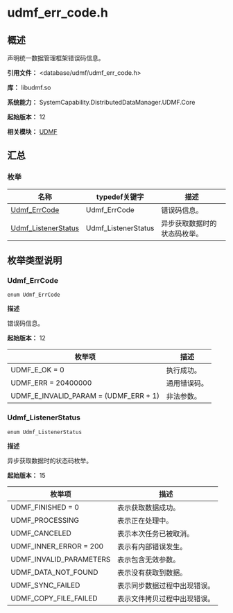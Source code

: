 # udmf_err_code.h

## 概述

声明统一数据管理框架错误码信息。

**引用文件：** <database/udmf/udmf_err_code.h>

**库：** libudmf.so

**系统能力：** SystemCapability.DistributedDataManager.UDMF.Core

**起始版本：** 12

**相关模块：** [UDMF](capi-udmf.md)

## 汇总

### 枚举

| 名称                                        | typedef关键字       | 描述                         |
| ------------------------------------------- | ------------------- | ---------------------------- |
| [Udmf_ErrCode](#udmf_errcode)               | Udmf_ErrCode        | 错误码信息。                 |
| [Udmf_ListenerStatus](#udmf_listenerstatus) | Udmf_ListenerStatus | 异步获取数据时的状态码枚举。 |

## 枚举类型说明

### Udmf_ErrCode

```
enum Udmf_ErrCode
```

**描述**

错误码信息。

**起始版本：** 12

| 枚举项                                | 描述         |
| ------------------------------------- | ------------ |
| UDMF_E_OK = 0                         | 执行成功。   |
| UDMF_ERR = 20400000                   | 通用错误码。 |
| UDMF_E_INVALID_PARAM = (UDMF_ERR + 1) | 非法参数。   |

### Udmf_ListenerStatus

```
enum Udmf_ListenerStatus
```

**描述**

异步获取数据时的状态码枚举。

**起始版本：** 15

| 枚举项                  | 描述                         |
| ----------------------- | ---------------------------- |
| UDMF_FINISHED = 0       | 表示获取数据成功。           |
| UDMF_PROCESSING         | 表示正在处理中。             |
| UDMF_CANCELED           | 表示本次任务已被取消。       |
| UDMF_INNER_ERROR = 200  | 表示有内部错误发生。         |
| UDMF_INVALID_PARAMETERS | 表示包含无效参数。           |
| UDMF_DATA_NOT_FOUND     | 表示没有获取到数据。         |
| UDMF_SYNC_FAILED        | 表示同步数据过程中出现错误。 |
| UDMF_COPY_FILE_FAILED   | 表示文件拷贝过程中出现错误。 |

